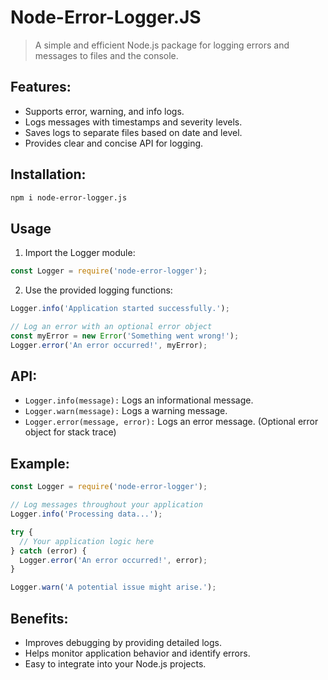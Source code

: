 # Node-Error-Logger.JS

> A simple and efficient Node.js package for logging errors and messages to files and the console.

## Features:
- Supports error, warning, and info logs.
- Logs messages with timestamps and severity levels.
- Saves logs to separate files based on date and level.
- Provides clear and concise API for logging.

## Installation:
```Bash
npm i node-error-logger.js
```

## Usage
1. Import the Logger module:
```JavaScript
const Logger = require('node-error-logger');
```
2. Use the provided logging functions:
```JavaScript
Logger.info('Application started successfully.');

// Log an error with an optional error object
const myError = new Error('Something went wrong!');
Logger.error('An error occurred!', myError);
```

## API:
- `Logger.info(message):` Logs an informational message.
- `Logger.warn(message):` Logs a warning message.
- `Logger.error(message, error):` Logs an error message. (Optional error object for stack trace)

## Example:
```JavaScript
const Logger = require('node-error-logger');

// Log messages throughout your application
Logger.info('Processing data...');

try {
  // Your application logic here
} catch (error) {
  Logger.error('An error occurred!', error);
}

Logger.warn('A potential issue might arise.');
```

## Benefits:
- Improves debugging by providing detailed logs.
- Helps monitor application behavior and identify errors.
- Easy to integrate into your Node.js projects.